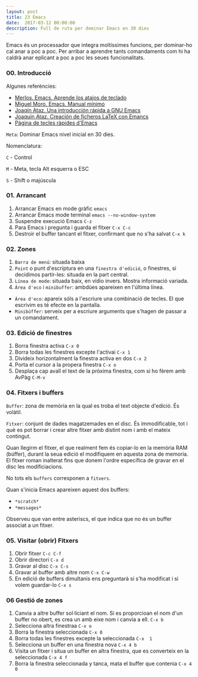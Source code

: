 ```yaml
---
layout: post
title: 23 Emacs
date:  2017-03-12 00:00:00
description: Full de ruta per dominar Emacs en 30 dies
---
```


Emacs és un processador que integra moltíssimes funcions, per dominar-ho cal anar a poc a poc. Per arribar a aprendre tants comandaments com hi ha caldrà anar eplicant a poc a poc les seues funcionalitats.


### 00. Introducció

Algunes referències:

- [Merlos. Emacs. Aprende los atajos de teclado](http://www.merlos.org/linux/2003/05/emacs.html)
- [Miguel Moro. Emacs. Manual mínimo](http://portal.uned.es/pls/portal/docs/PAGE/UNED_MAIN/LAUNIVERSIDAD/UBICACIONES/01/OFERTAESTUDIOS/GRADOS_CIENCIAS/SOFTWARE%20DESCARGAS%20LINUX/MANUALES/EMACS_MANUAL_MINIMO_17PAGS.PDF)
- [Joaqín Ataz. Una introducción rápida a GNU Emacs](http://es.tldp.org/Tutoriales/doc-tutorial-emacs/intro_emacs.pdf)
- [Joaquín Ataz. Creación de ficheros LaTeX con Emancs](ftp://ftp.dante.de/tex-archive/info/spanish/guia-atx/guia-atx.pdf)
- [Pàgina de tecles ràpides d'Emacs](http://wwwae.ciemat.es/~oglez/webcms/oginfo/combinaciones_emacs.html)


`Meta`: Dominar Emacs nivel inicial en 30 dies.

Nomenclatura:

`C` - Control

`M` - Meta, tecla Alt esquerra o ESC

`S` - Shift o majúscula

### 01. Arrancant

1. Arrancar Emacs en mode gràfic `emacs`
2. Arrancar Emacs mode terminal `emacs --no-window-system`
3. Suspendre execució Emacs `C-z`
4. Para Emacs i pregunta i guarda el fitxer `C-x C-c`
5. Destroir el buffer tancant el fitxer, confirmant que no s'ha salvat `C-x k`

### 02. Zones

1. `Barra de menú`: situada baixa
2. `Point` o punt d'escriptura en una `finestra d'edició`, o finestres, si decidimos partir-les: situada en la part central.
3. `Línea de mode`: situada baix, en vídio invers. Mostra informació variada.
4. `Àrea d'eco` i `minibuffer`: ambdúes apareixen en l'última línea.
- `Àrea d'eco`: apareix sóls a l'escriure una combinació de tecles. El que escrivim es té efecte en la pantalla.
- `Minibúffer`: serveix per a escriure arguments que s'hagen de passar a un comandament.

### 03. Edició de finestres

1. Borra finestra activa `C-x 0`
2. Borra todas les finestres excepte l'activai `C-x 1`
3. Divideix horizontalment la finestra activa en dos `C-x 2`
4. Porta el cursor a la propera finestra `C-x o`
5. Desplaça cap avall el text de la pròxima finestra, com si ho fèrem amb AvPàg `C-M-v`

### 04. Fitxers i buffers

`Buffer`: zona de memòria en la qual es troba el text objecte d'edició. És volàtil.

`Fitxer`: conjunt de dades magatzemades en el disc. És immodificable, tot i què es pot borrar i crear altre fitxer amb distint nom i amb el mateix contingut.

Quan llegirm el fitxer, el que realment fem és copiar-lo en la memòria RAM (búffer), durant la seua edició el modifiquem en aquesta zona de memoria. El fitxer roman inalterat fins que donem l'ordre específica de gravar en el disc les modificiacions.

No tots els `buffers` corresponen a `fitxers`.

Quan s'inicia Emacs apareixen aquest dos buffers:

- `*scratch*`
- `*messages*`

Observeu que van entre asteriscs, el que indica que no és un buffer associat a un fitxer.

### 05. Visitar (obrir) Fitxers

1. Obrir fitxer `C-c C-f`
2. Obrir directori `C-x d`
3. Gravar al disc `C-x C-s`
4. Gravar al buffer amb altre nom `C-x C-w`
5. En edició de buffers dimultanis ens preguntarà si s'ha modificat i si volem guardar-lo `C-x s`


### 06 Gestió de zones

1. Canvia a altre buffer sol·liciant el nom. Si es proporcioan el nom d'un buffer no obert, es crea un amb eixe nom i canvia a ell. `C-x b`
2. Selecciona altra finestraa `C-x o`
3. Borra la finestra seleccionada `C-x 0`
4. Borra todas les finestres excepte la seleccionada `C-x  1`
5. Selecciona un buffer en una finestra nova `C-x 4 b`
6. Visita un fitxer i situa un buffer en altra finestra, que es converteix en la seleccionada `C-x 4 f`
7. Borra la finestra seleccionada y tanca, mata el buffer que contenia `C-x 4 0`
